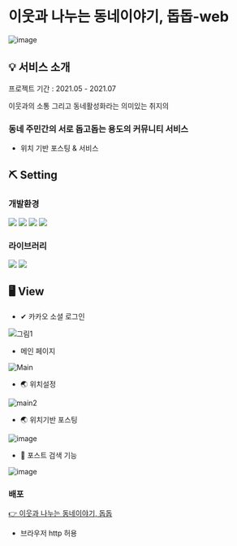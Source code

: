 # 이웃과 나누는 동네이야기, 돕돕-web

![image](https://user-images.githubusercontent.com/70322673/126068475-3610c0a0-ef0a-43bc-b9f2-6f074f09b5f4.png)

## 💡 서비스 소개

프로젝트 기간 : 2021.05 - 2021.07



이웃과의 소통 그리고 동네활성화라는 의미있는 취지의
### 동네 주민간의 서로 돕고돕는 용도의 커뮤니티 서비스

- 위치 기반 포스팅 & 서비스



## ⛏ Setting

### 개발환경
 
<p><img src="https://img.shields.io/badge/JavaSCript-F7DF1E?style=flat-square&logo=JavaScript&logoColor=white"/>
<img src="https://img.shields.io/badge/CSS3-1572B6?style=flat-square&logo=CSS3&logoColor=white"/>
<img src="https://img.shields.io/badge/Html5-E34F26?style=flat-square&logo=Html5&logoColor=white"/>
<img src="https://img.shields.io/badge/React-61DAFB?style=flat-square&logo=React&logoColor=white"/></p>

### 라이브러리

<p><img src="https://img.shields.io/badge/Redux-764ABC?style=flat-square&logo=Redux&logoColor=white"/>
<img src="https://img.shields.io/badge/Axios-0.21.1-blue?style=flat-square"/></p>

## 🖥 View
+ ✔ 카카오 소셜 로그인


![그림1](https://user-images.githubusercontent.com/70322673/126068876-ccc4be2e-efe9-4067-9fe3-7a393e6c63f1.png)

+ 메인 페이지


![Main](https://user-images.githubusercontent.com/70322673/126069000-d113a319-f199-4088-9fbd-f676a91cd8a8.png)
 
+ 🌏 위치설정


![main2](https://user-images.githubusercontent.com/70322673/126069032-26a74536-0709-4da4-b6bb-84266f6d4f35.gif)

+ 🌏 위치기반 포스팅


![image](https://user-images.githubusercontent.com/70322673/126069062-dff5f8fb-0139-414b-8274-3099a14a4aa5.png)

+ 🔎 포스트 검색 기능


![image](https://user-images.githubusercontent.com/70322673/126069108-ac7c078f-9e1e-4bec-946b-f39180964ad0.png)

### 배포
[<p>👉 이웃과 나누는 동네이야기, 돕돕</p>](https://tave7-dobdob.github.io/DobDob-Web/#/)
+ 브라우저 http 허용
       
